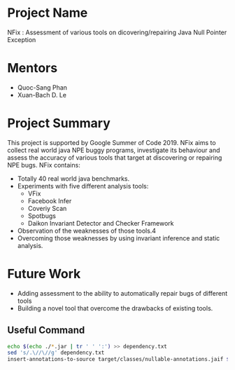 # Project Name
NFix : Assessment of various tools on dicovering/repairing Java Null Pointer Exception

# Mentors
* Quoc-Sang Phan
* Xuan-Bach D. Le

# Project Summary
This project is supported by Google Summer of Code 2019. NFix aims to collect real world java NPE buggy programs, investigate its behaviour and assess the accuracy of various tools that target at discovering or repairing NPE bugs. NFix contains:
+ Totally 40 real world java benchmarks.
+ Experiments with five different analysis tools:
    + VFix
    + Facebook Infer
    + Coveriy Scan
    + Spotbugs
    + Daikon Invariant Detector and Checker Framework
+ Observation of the weaknesses of those tools.4
+ Overcoming those weaknesses by using invariant inference and static analysis.

# Future Work
* Adding assessment to the ability to automatically repair bugs of different tools
* Building a novel tool that overcome the drawbacks of existing tools.

## Useful Command
```bash
echo $(echo ./*.jar | tr ' ' ':') >> dependency.txt
sed 's/.\//\//g' dependency.txt
insert-annotations-to-source target/classes/nullable-annotations.jaif $(find ./src/main/java/org -name '*.java' | tr '\n' ' ')

```


